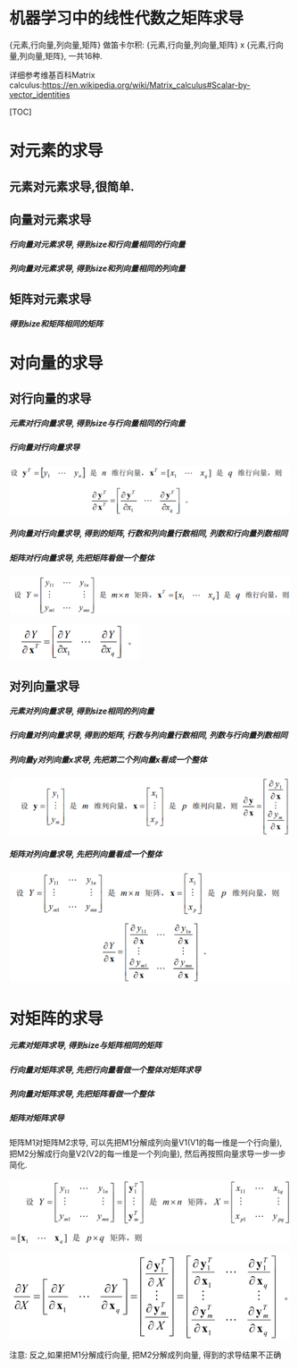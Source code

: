 # 机器学习中的线性代数之矩阵求导

{元素,行向量,列向量,矩阵} 做笛卡尔积: {元素,行向量,列向量,矩阵} x {元素,行向量,列向量,矩阵}, 一共16种.

详细参考维基百科Matrix calculus:https://en.wikipedia.org/wiki/Matrix_calculus#Scalar-by-vector_identities

[TOC]



# 对元素的求导

## 元素对元素求导,很简单.

## 向量对元素求导

##### 行向量对元素求导, 得到size和行向量相同的行向量

##### 列向量对元素求导, 得到size和列向量相同的列向量



## 矩阵对元素求导

##### 得到size和矩阵相同的矩阵



# 对向量的求导

## 对行向量的求导

##### 元素对行向量求导, 得到size与行向量相同的行向量

##### 行向量对行向量求导

![1531149629467](assets/1531149629467.png)

##### 列向量对行向量求导, 得到的矩阵, 行数和列向量行数相同, 列数和行向量列数相同

##### 矩阵对行向量求导, 先把矩阵看做一个整体

![1531149894921](../../machine%20learning/mathematical%20basis/assets/1531149894921.png)

![1531149917157](../../machine%20learning/mathematical%20basis/assets/1531149917157.png)



## 对列向量求导

##### 元素对列向量求导, 得到size相同的列向量

##### 行向量对列向量求导, 得到的矩阵, 行数与列向量行数相同, 列数与行向量列数相同

##### 列向量y对列向量x求导,  先把第二个列向量x看成一个整体

![1531149732310](assets/1531149732310.png)

##### 矩阵对列向量求导, 先把列向量看成一个整体

![1531149985482](assets/1531149985482.png)



# 对矩阵的求导

##### 元素对矩阵求导, 得到size与矩阵相同的矩阵

##### 行向量对矩阵求导, 先把行向量看做一个整体对矩阵求导

##### 列向量对矩阵求导, 先把矩阵看做一个整体

##### 矩阵对矩阵求导

矩阵M1对矩阵M2求导, 可以先把M1分解成列向量V1(V1的每一维是一个行向量), 把M2分解成行向量V2(V2的每一维是一个列向量),  然后再按照向量求导一步一步简化.

#### 

![1531189067289](../../machine%20learning/mathematical%20basis/assets/1531189067289.png)

![1531189080612](../../machine%20learning/mathematical%20basis/assets/1531189080612.png)

注意: 反之,如果把M1分解成行向量, 把M2分解成列向量, 得到的求导结果不正确

